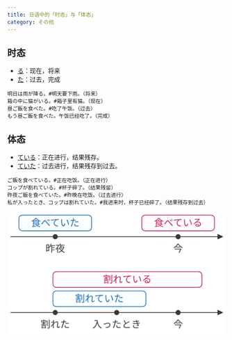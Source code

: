 ```yaml
---
title: 日语中的「时态」与「体态」
category: その他
---
```


## 时态

- [る](ru)：现在，将来
- [た](ta)：过去，完成

```example
明日は雨が降る。#明天要下雨。（将来）
箱の中に猫がいる。#箱子里有猫。（现在）
昼ご飯を食べた。#吃了午饭。（过去）
もう昼ご飯を食べた。午饭已经吃了。（完成）
```

## 体态

- [ている](teiru)：正在进行，结果残存。
- [ていた](teiru)：过去进行，结果残存到过去。

```example
ご飯を食べている。#正在吃饭。（正在进行）
コップが割れている。#杯子碎了。（结果残留）
昨夜ご飯を食べていた。#昨晚在吃饭。（过去进行）
私が入ったとき、コップは割れていた。#我进来时，杯子已经碎了。（结果残存到过去）
```

![teiru-teita](/static/imgs/japanese-teiru-teita.svg)
